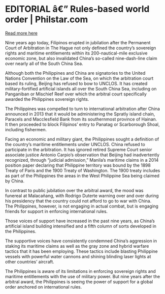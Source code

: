 # EDITORIAL â€” Rules-based world order | Philstar.com

[Read more here](https://www.philstar.com/opinion/2025/07/12/2457317/editorial-rules-based-world-order)

Nine years ago today, Filipinos erupted in jubilation after the Permanent Court of Arbitration in The Hague not only defined the country’s sovereign rights and maritime entitlements within its 200-nautical-mile exclusive economic zone, but also invalidated China’s so-called nine-dash-line claim over nearly all of the South China Sea.

Although both the Philippines and China are signatories to the United Nations Convention on the Law of the Sea, on which the arbitration court based its ruling, Beijing has refused to bow to UNCLOS. It has created military-fortified artificial islands all over the South China Sea, including on Panganiban or Mischief Reef over which the arbitral court specifically awarded the Philippines sovereign rights.

The Philippines was compelled to turn to international arbitration after China announced in 2013 that it would be administering the Spratly island chain, Paracels and Macclesfield Bank from its southernmost province of Hainan. It then proceeded to block Filipinos’ entry to Panatag or Scarborough Shoal, including fishermen.

Facing an economic and military giant, the Philippines sought a definition of the country’s maritime entitlements under UNCLOS. China refused to participate in the arbitration. It has ignored retired Supreme Court senior associate justice Antonio Carpio’s observation that Beijing had inadvertently recognized, through “judicial admission,” Manila’s maritime claims in a 2014 position paper declaring that Philippine territory was bound by the 1898 Treaty of Paris and the 1900 Treaty of Washington. The 1900 treaty includes as part of the Philippines the areas in the West Philippine Sea being claimed by China.

In contrast to public jubilation over the arbitral award, the mood was funereal at Malacañang, with Rodrigo Duterte warning over and over during his presidency that the country could not afford to go to war with China. The Philippines, however, is not engaging in actual combat, but is engaging friends for support in enforcing international rules.

Those voices of support have increased in the past nine years, as China’s artificial island building intensified and a fifth column of sorts developed in the Philippines.

The supportive voices have consistently condemned China’s aggression in staking its maritime claims as well as the gray zone and hybrid warfare tactics that it has been employing. These tactics include blasting Philippine vessels with powerful water cannons and shining blinding laser lights at other countries’ aircraft.

The Philippines is aware of its limitations in enforcing sovereign rights and maritime entitlements with the use of military power. But nine years after the arbitral award, the Philippines is seeing the power of support for a global order anchored on international rules.
